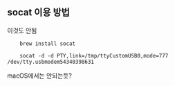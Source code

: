 

## socat 이용 방법

이것도 안됨

```
    brew install socat

    socat -d -d PTY,link=/tmp/ttyCustomUSB0,mode=777 /dev/tty.usbmodem54340398631
```

macOS에서는 안되는듯?

